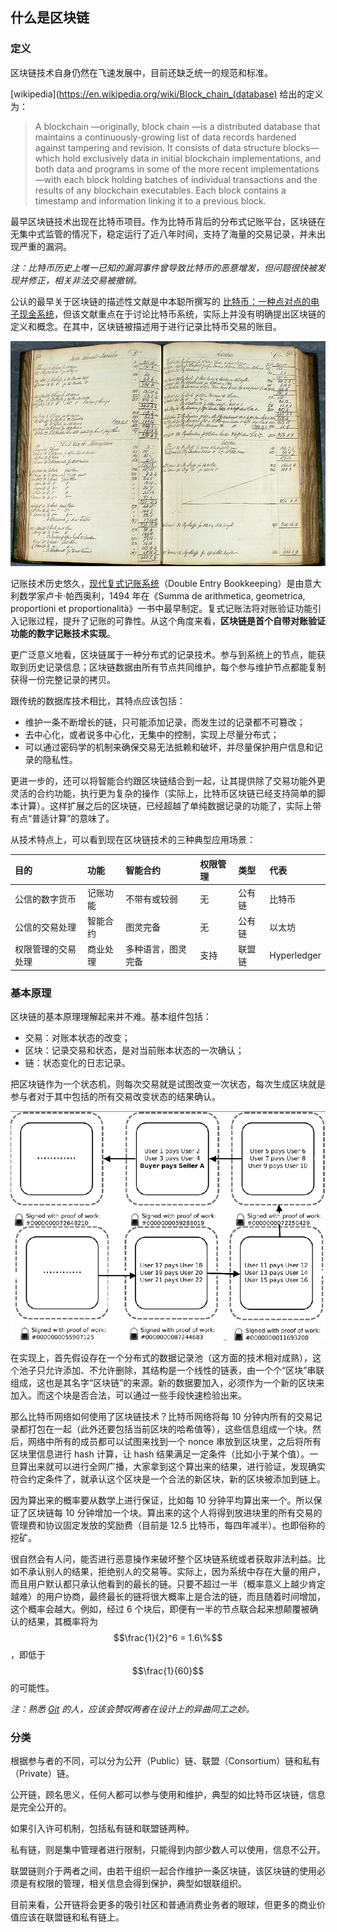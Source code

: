 ## 什么是区块链

### 定义

区块链技术自身仍然在飞速发展中，目前还缺乏统一的规范和标准。

[wikipedia](https://en.wikipedia.org/wiki/Block_chain_(database) 给出的定义为：

> A blockchain —originally, block chain —is a distributed database that maintains a continuously-growing list of data records hardened against tampering and revision. It consists of data structure blocks—which hold exclusively data in initial blockchain implementations, and both data and programs in some of the more recent implementations—with each block holding batches of individual transactions and the results of any blockchain executables. Each block contains a timestamp and information linking it to a previous block.

最早区块链技术出现在比特币项目。作为比特币背后的分布式记账平台，区块链在无集中式监管的情况下，稳定运行了近八年时间，支持了海量的交易记录，并未出现严重的漏洞。

*注：比特币历史上唯一已知的漏洞事件曾导致比特币的恶意增发，但问题很快被发现并修正，相关非法交易被撤销。*

公认的最早关于区块链的描述性文献是中本聪所撰写的 [比特币：一种点对点的电子现金系统](https://bitcoin.org/bitcoin.pdf)，但该文献重点在于讨论比特币系统，实际上并没有明确提出区块链的定义和概念。在其中，区块链被描述用于进行记录比特币交易的账目。

![古老的账本](_images/ledger.jpg)

记账技术历史悠久，[现代复式记账系统](https://zh.wikipedia.org/wiki/%E5%A4%8D%E5%BC%8F%E7%B0%BF%E8%AE%B0)（Double Entry Bookkeeping）是由意大利数学家卢卡·帕西奥利，1494 年在《Summa de arithmetica, geometrica, proportioni et proportionalità》一书中最早制定。复式记账法将对账验证功能引入记账过程，提升了记账的可靠性。从这个角度来看，**区块链是首个自带对账验证功能的数字记账技术实现**。

更广泛意义地看，区块链属于一种分布式的记录技术。参与到系统上的节点，能获取到历史记录信息；区块链数据由所有节点共同维护，每个参与维护节点都能复制获得一份完整记录的拷贝。

跟传统的数据库技术相比，其特点应该包括：

* 维护一条不断增长的链，只可能添加记录，而发生过的记录都不可篡改；
* 去中心化，或者说多中心化，无集中的控制，实现上尽量分布式；
* 可以通过密码学的机制来确保交易无法抵赖和破坏，并尽量保护用户信息和记录的隐私性。

更进一步的，还可以将智能合约跟区块链结合到一起，让其提供除了交易功能外更灵活的合约功能，执行更为复杂的操作（实际上，比特币区块链已经支持简单的脚本计算）。这样扩展之后的区块链，已经超越了单纯数据记录的功能了，实际上带有点“普适计算”的意味了。

从技术特点上，可以看到现在区块链技术的三种典型应用场景：

| 目的 | 功能 | 智能合约 | 权限管理 | 类型 | 代表 |
| :--- | :--- | :--- | :--- | :--- | :--- |
| 公信的数字货币 | 记账功能 | 不带有或较弱 | 无 | 公有链 | 比特币 |
| 公信的交易处理 | 智能合约 | 图灵完备 | 无 | 公有链 | 以太坊 |
| 权限管理的交易处理 | 商业处理 | 多种语言，图灵完备 | 支持 | 联盟链 | Hyperledger |

### 基本原理

区块链的基本原理理解起来并不难。基本组件包括：

* 交易：对账本状态的改变；
* 区块：记录交易和状态，是对当前账本状态的一次确认；
* 链：状态变化的日志记录。

把区块链作为一个状态机，则每次交易就是试图改变一次状态，每次生成区块就是参与者对于其中包括的所有交易改变状态的结果确认。

![区块链示例](_images/simpleBlockchain.png)

在实现上，首先假设存在一个分布式的数据记录池（这方面的技术相对成熟），这个池子只允许添加、不允许删除，其结构是一个线性的链表，由一个个“区块”串联组成，这也是其名字“区块链”的来源。新的数据要加入，必须作为一个新的区块来加入。而这个块是否合法，可以通过一些手段快速检验出来。

那么比特币网络如何使用了区块链技术？比特币网络将每 10 分钟内所有的交易记录都打包在一起（此外还要包括当前区块的哈希值等），这些信息组成一个块。然后，网络中所有的成员都可以试图来找到一个 nonce 串放到区块里，之后将所有区块里信息进行 hash 计算，让 hash 结果满足一定条件（比如小于某个值）。一旦算出来就可以进行全网广播，大家拿到这个算出来的结果，进行验证，发现确实符合约定条件了，就承认这个区块是一个合法的新区块，新的区块被添加到链上。

因为算出来的概率要从数学上进行保证，比如每 10 分钟平均算出来一个。所以保证了区块链每 10 分钟增加一个块。算出来的这个人将得到放进块里的所有交易的管理费和协议固定发放的奖励费（目前是 12.5 比特币，每四年减半）。也即俗称的挖矿。

很自然会有人问，能否进行恶意操作来破坏整个区块链系统或者获取非法利益。比如不承认别人的结果，拒绝别人的交易等。实际上，因为系统中存在大量的用户，而且用户默认都只承认他看到的最长的链。只要不超过一半（概率意义上越少肯定越难）的用户协商，最终最长的链将很大概率上是合法的链，而且随着时间增加，这个概率会越大。例如，经过 6 个块后，即便有一半的节点联合起来想颠覆被确认的结果，其概率将为 $$\frac{1}{2}^6 = 1.6\%$$，即低于 $$\frac{1}{60}$$ 的可能性。

*注：熟悉 [Git](https://git-scm.com) 的人，应该会赞叹两者在设计上的异曲同工之妙。*

### 分类

根据参与者的不同，可以分为公开（Public）链、联盟（Consortium）链和私有（Private）链。

公开链，顾名思义，任何人都可以参与使用和维护，典型的如比特币区块链，信息是完全公开的。

如果引入许可机制，包括私有链和联盟链两种。

私有链，则是集中管理者进行限制，只能得到内部少数人可以使用，信息不公开。

联盟链则介于两者之间，由若干组织一起合作维护一条区块链，该区块链的使用必须是有权限的管理，相关信息会得到保护，典型如银联组织。

目前来看，公开链将会更多的吸引社区和普通消费业务者的眼球，但更多的商业价值应该在联盟链和私有链上。

